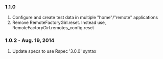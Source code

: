 ### 1.1.0
1. Configure and create test data in multiple "home"/"remote" applications
2. Remove RemoteFactoryGirl.reset. Instead use, RemoteFactoryGirl.remotes_config.reset

### 1.0.2 - Aug. 19, 2014
1. Update specs to use Rspec '3.0.0' syntax

